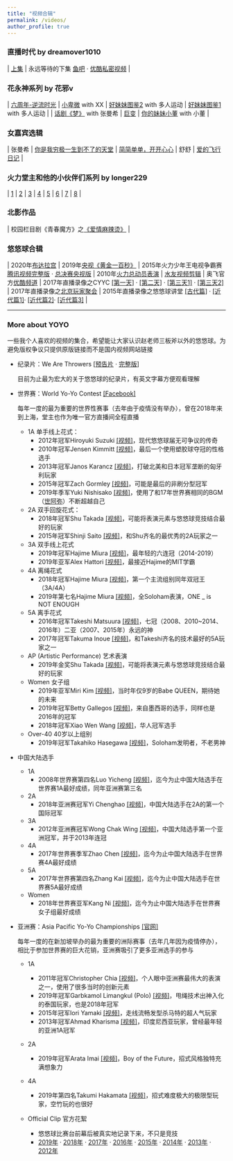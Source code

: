 ```yaml
---
title: "视频合辑"
permalink: /videos/
author_profile: true
---
```


### 直播时代 by dreamover1010

| [上集](https://www.bilibili.com/video/BV1os411A79R) | 永远等待的下集 [鱼吧](https://yuba.douyu.com/p/766138301570681362) · [优酷私密视频](http://v.youku.com/v_show/id_XNDM5MjE1MjQ3Ng==.html) |

### 花永神系列 by 花邪v

| [六周年-逆流时光](https://yuba.douyu.com/p/255485431620106597) | [小卑微](https://yuba.douyu.com/p/320430661616861100) with XX | [好妹妹图鉴2](https://yuba.douyu.com/p/946137141610386419) with 多人运动 | [好妹妹图鉴1](https://yuba.douyu.com/p/198854931586759899) with 多人运动 | 
| [话剧《梦》](https://www.bilibili.com/video/BV1Eh411R7sd) with 张曼希 | [巨变](https://www.bilibili.com/video/BV1Lt4y1D734) | [你的妹妹小董](https://www.bilibili.com/video/BV1nZ4y1H7tV) with 小董 | 

### 女嘉宾选辑

| 张曼希 | [你是我穷极一生到不了的天堂](https://yuba.douyu.com/p/392852661591064413) | [简简单单，开开心心](https://yuba.douyu.com/p/709255541619924605)
| 舒舒 | [爱的飞行日记](https://yuba.douyu.com/p/765192541611244940) |

### 火力堂主和他的小伙伴们系列 by longer229

| [1](https://www.bilibili.com/video/BV1bW411W7nX) | [2](https://www.bilibili.com/video/BV1bW411W7ni) | [3](https://www.bilibili.com/video/BV1CW411W7eR) | [4](https://www.bilibili.com/video/BV1CW411W7vu) | [5](https://www.bilibili.com/video/BV1CW411W7as) | [6](https://www.bilibili.com/video/BV1CW411W7Y5) | [7](https://www.bilibili.com/video/BV1CW411W7F9) | [8](https://www.bilibili.com/video/BV1kW411W7ah) |

### 北影作品

| 校园栏目剧《青春魔方》之[《爱情麻辣烫》](https://v.youku.com/v_show/id_XMTUyMTgzNDg4.html) |

### 悠悠球合辑 

| 2020年[布达拉宫](https://yuba.douyu.com/p/107953551566399070) | 2019年[央视《黄金一百秒》](http://tv.cctv.com/2019/12/19/VIDE2wUNYhDLDzT73hqwSLGN191219.shtml) | 2015年火力少年王电视争霸赛 [腾讯视频完整版](https://v.qq.com/detail/w/wxe7z4egf3v24t9.html) · [总决赛央视版](http://tv.cctv.com/2015/06/18/VIDE1434623763859661.shtml) 
| 2010年[火力总动员表演](https://yuba.douyu.com/p/627815321546306635) | [水友视频剪辑](https://yuba.douyu.com/p/188426961586233263) | 奥飞官方[优酷频道](http://i.youku.com/i/UMTY0NjcyNTI3Mg==/videos?q=%E5%A0%82%E4%B8%BB) 
| 2017年直播录像之CYYC [[第一天]](https://v.youku.com/v_show/id_XMjg5MTQ3NDAyMA==.html) · [[第二天]](https://v.youku.com/v_show/id_XMjg5NDEyMzU2NA==.html) · [[第三天1]](https://v.youku.com/v_show/id_XMjg5NTQ2MTI5Mg==.html) · [[第三天2]](https://v.youku.com/v_show/id_XMjg5NjMxNzcyNA==.html?) | 2017年直播录像之[北京玩家聚会](https://v.youku.com/v_show/id_XMjUxODkyMjkyOA==.html) | 2015年直播录像之悠悠球讲堂 [[古代篇]](http://v.youku.com/v_show/id_XMTMxNDE4NTY1Ng==.html) · [[近代篇1]](http://v.youku.com/v_show/id_XMTMxNDE4OTY1Mg==.html)· [[近代篇2]](http://v.youku.com/v_show/id_XMTMxNDE4OTc5Ng==.html)· [[近代篇3]](http://v.youku.com/v_show/id_XMTMxNDE5MDI1Mg==.html) |

---

### More about YOYO

一些我个人喜欢的视频的集合，希望能让大家认识赵老师三板斧以外的悠悠球。为避免版权争议只提供原版链接而不是国内视频网站链接

- 纪录片：We Are Throwers [[预告片](https://www.reelhouse.org/wearethrowers/we-are-throwers/we-are-throwers-trailer) · [完整版](https://www.reelhouse.org/wearethrowers/we-are-throwers/wat-2017-finalcut-render-laga-192638)]
  
  目前为止最为宏大的关于悠悠球的纪录片，有英文字幕方便观看理解
  
- 世界赛：World Yo-Yo Contest [[Facebook]](https://www.facebook.com/worldyoyocontest/)

  每年一度的最为重要的世界性赛事（去年由于疫情没有举办），曾在2018年来到上海，堂主也作为唯一官方直播间全程直播
  
  - 1A 单手线上花式：
    - 2012年冠军Hiroyuki Suzuki [[视频]](https://www.youtube.com/watch?v=0sCb4sAoOMs)，现代悠悠球届无可争议的传奇
    - 2010年冠军Jensen Kimmitt [[视频]](https://www.youtube.com/watch?v=b-usj9zFDjg)，最后一个使用塑胶球夺冠的性格选手
    - 2013年冠军Janos Karancz [[视频]](https://www.youtube.com/watch?v=wlW7fhUqtn8)，打破北美和日本冠军垄断的匈牙利玩家
    - 2015年冠军Zach Gormley [[视频]](https://www.youtube.com/watch?v=q8LTS4QpvCw)，可能是最后的非刷分型冠军
    - 2019年季军Yuki Nishisako [[视频]](https://www.youtube.com/watch?v=MsQaHMXxNSg)，使用了和17年世界赛相同的BGM（[世阿弥](https://music.163.com/#/song?id=453291321)）不断超越自己
  - 2A 双手回旋花式：
    - 2018年冠军Shu Takada [[视频]](https://www.youtube.com/watch?v=f54Dpx9tRy4)，可能将表演元素与悠悠球竞技结合最好的玩家
    - 2015年冠军Shinji Saito [[视频]](https://www.youtube.com/watch?v=LrDjC2-o5kk)，和Shu齐名的最优秀的2A玩家之一
  - 3A 双手线上花式
    - 2019年冠军Hajime Miura [[视频]](https://www.youtube.com/watch?v=ZvJY6KGBGkQ)，最年轻的六连冠（2014-2019）
    - 2019年亚军Alex Hattori [[视频]](https://www.youtube.com/watch?v=yIMsgTDwCRc)，最接近Hajime的MIT学霸
  - 4A 离绳花式
    - 2018年冠军Hajime Miura [[视频]](https://www.youtube.com/watch?v=dJqNLsPKTyI)，第一个主流组别同年双冠王（3A/4A）
    - 2019年第七名Hajime Miura [[视频]](https://www.youtube.com/watch?v=MyWAt4Zln8U)，全Soloham表演，ONE _ is NOT ENOUGH
  - 5A 离手花式
    - 2016年冠军Takeshi Matsuura [[视频]](https://www.youtube.com/watch?v=0wYX2jnv60o)，七冠（2008、2010~2014、2016年）二亚（2007、2015年）永远的神
    - 2017年冠军Takuma Inoue [[视频]](https://www.youtube.com/watch?v=TM6s_T1lsCI)，和Takeshi齐名的技术最好的5A玩家之一
  - AP (Artistic Performance) 艺术表演
    - 2019年金奖Shu Takada [[视频]](https://www.youtube.com/watch?v=loBjndgr22o)，可能将表演元素与悠悠球竞技结合最好的玩家 
  - Women 女子组
    - 2019年亚军Miri Kim [[视频]](https://www.youtube.com/watch?v=Mb07enlAwic)，当时年仅9岁的Babe QUEEN，期待她的未来
    - 2019年冠军Betty Gallegos [[视频]](https://www.youtube.com/watch?v=A02EOsYRo8M)，来自墨西哥的选手，同样也是2016年的冠军
    - 2018年冠军Xiao Wen Wang [[视频]](https://www.youtube.com/watch?v=n6IG41L_3Hk)，华人冠军选手
  - Over-40 40岁以上组别
    - 2019年冠军Takahiko Hasegawa [[视频]](https://www.youtube.com/watch?v=ukJOOGkby9I)，Soloham发明者，不老男神

- 中国大陆选手

  - 1A
    - 2008年世界赛第四名Luo Yicheng [[视频]](https://www.youtube.com/watch?v=p28HOd9A5R8)，迄今为止中国大陆选手在世界赛1A最好成绩，同年亚洲赛第三名
  - 2A
    - 2018年亚洲赛冠军Yi Chenghao [[视频]](https://www.youtube.com/watch?v=MSDDD_k4vhk)，中国大陆选手在2A的第一个国际冠军
  - 3A
    - 2012年亚洲赛冠军Wong Chak Wing [[视频]](https://www.youtube.com/watch?v=PTAaj7gyDjQ)，中国大陆选手第一个亚洲冠军，并于2013年连冠
  - 4A
    - 2017年世界赛季军Zhao Chen [[视频]](https://www.youtube.com/watch?v=_7F9RP1IqSM)，迄今为止中国大陆选手在世界赛4A最好成绩
  - 5A
    - 2017年世界赛第四名Zhang Kai [[视频]](https://www.youtube.com/watch?v=UEX91-TBJoI)，迄今为止中国大陆选手在世界赛5A最好成绩
  - Women
    - 2018年世界赛亚军Kang Ni [[视频]](https://www.youtube.com/watch?v=CUFUy9FR0KE)，迄今为止中国大陆选手在世界赛女子组最好成绩

- 亚洲赛：Asia Pacific Yo-Yo Championships [[官网]](http://www.asiapacyoyo.com/main/)

  每年一度的在新加坡举办的最为重要的洲际赛事（去年几年因为疫情停办），相比于参加世界赛的巨大花销，亚洲赛吸引了更多亚洲选手的参与
  
  - 1A
    - 2011年冠军Christopher Chia [[视频]](https://www.youtube.com/watch?v=0KWxAxReDCw)，个人眼中亚洲赛最伟大的表演之一，使用了很多当时的创新元素
    - 2019年冠军Garbkamol Limangkul (Polo) [[视频]](https://www.youtube.com/watch?v=3Fb5s0mD3E8)，甩绳技术出神入化的泰国玩家，也是2018年冠军
    - 2015年冠军Iori Yamaki [[视频]](https://www.youtube.com/watch?v=XOQ7Bye3tcw)，走线流畅发型杀马特的超人气玩家
    - 2013年冠军Ahmad Kharisma [[视频]](https://www.youtube.com/watch?v=qPA3Ry9-AQY)，印度尼西亚玩家，曾经最年轻的亚洲1A冠军

  - 2A
    - 2019年冠军Arata Imai [[视频]](https://www.youtube.com/watch?v=XXZkwdtKU4w)，Boy of the Future，招式风格独特充满想象力

  - 4A
    - 2019年第四名Takumi Hakamata [[视频]](https://www.youtube.com/watch?v=l1N6Hsonido)，招式难度极大的极限型玩家，空竹玩的也很好

  - Official Clip 官方花絮
    - 悠悠球比赛台前幕后被真实地记录下来，不只是竞技
    - [2019年](https://www.youtube.com/watch?v=kD7NTtP8ok8) · [2018年](https://www.youtube.com/watch?v=c4Di7kI_Zg4) · [2017年](https://www.youtube.com/watch?v=aIazsEPDzJE) · [2016年](https://www.youtube.com/watch?v=Lz05RsChMiw) · [2015年](https://www.youtube.com/watch?v=OLfisWgEnoc) · [2014年](https://www.youtube.com/watch?v=Grrh1DrYEs0) · [2013年](https://www.youtube.com/watch?v=Of2v8M-o6Tg) · [2012年](https://www.youtube.com/watch?v=angACQtDBAM)
    
